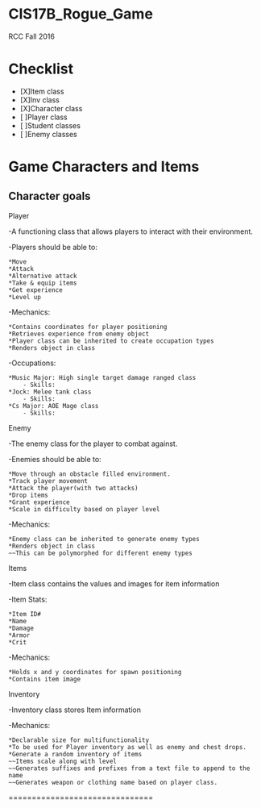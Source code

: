 # CIS17B_Rogue_Game
RCC Fall 2016 

Checklist
===============================
* [X]Item class
* [X]Inv class
* [X]Character class
* [ ]Player class
* [ ]Student classes
* [ ]Enemy classes

Game Characters and Items
===============================
Character goals
-------------------------------
Player

-A functioning class that allows players to interact with their environment.

-Players should be able to:

	*Move
	*Attack
	*Alternative attack
	*Take & equip items
	*Get experience
	*Level up
-Mechanics:

	*Contains coordinates for player positioning
	*Retrieves experience from enemy object
  	*Player class can be inherited to create occupation types
  	*Renders object in class
	
-Occupations:
	
	*Music Major: High single target damage ranged class
		- Skills: 
	*Jock: Melee tank class
		- Skills:  
	*Cs Major: AOE Mage class
		- Skills:

Enemy

-The enemy class for the player to combat against.

-Enemies should be able to:

	*Move through an obstacle filled environment.
	*Track player movement
	*Attack the player(with two attacks)
	*Drop items
	*Grant experience
	*Scale in difficulty based on player level
-Mechanics:

	*Enemy class can be inherited to generate enemy types
  	*Renders object in class
	~~This can be polymorphed for different enemy types

Items

-Item class contains the values and images for item information

-Item Stats:

	*Item ID#
  	*Name
	*Damage
	*Armor
	*Crit
-Mechanics:

	*Holds x and y coordinates for spawn positioning
  	*Contains item image

Inventory

-Inventory class stores Item information

-Mechanics:

	*Declarable size for multifunctionality
	*To be used for Player inventory as well as enemy and chest drops.
	*Generate a random inventory of items
	~~Items scale along with level
	~~Generates suffixes and prefixes from a text file to append to the name
  	~~Generates weapon or clothing name based on player class.
	
===============================





